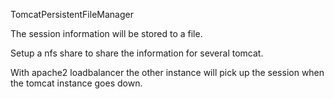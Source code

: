TomcatPersistentFileManager

The session information will be stored to a file.

Setup a nfs share to share the information for several tomcat.

With apache2 loadbalancer the other instance will pick up the session when the tomcat instance
goes down.
